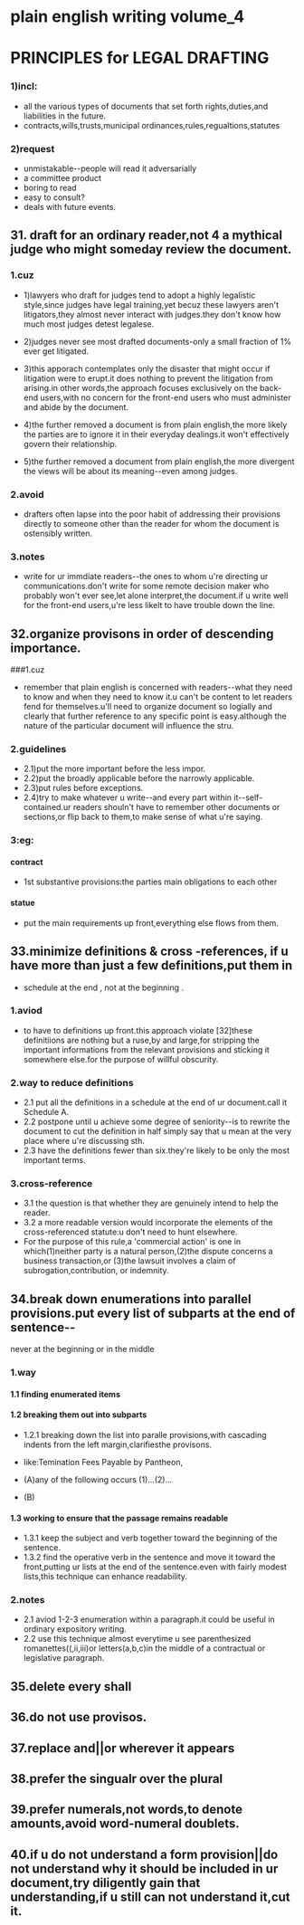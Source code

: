 # plain english writing volume_4
# PRINCIPLES for LEGAL DRAFTING
### 1)incl:
- all the various types of documents that set forth rights,duties,and liabilities in the future.
- contracts,wills,trusts,municipal ordinances,rules,regualtions,statutes

### 2)request
- unmistakable--people will read it adversarially
- a committee product
- boring to read
- easy to consult?
- deals with future events.

## 31. draft for  an ordinary reader,not 4 a mythical judge who might someday review the document.

### 1.cuz
- 1)lawyers who draft for judges tend to adopt a highly legalistic style,since judges have legal training,yet becuz these lawyers aren't litigators,they almost never interact with judges.they don't know how much most judges detest legalese.

- 2)judges never see most drafted documents-only a small fraction of 1% ever get litigated.

- 3)this apporach contemplates only the disaster that might occur if litigation were to erupt.it does nothing to prevent the litigation from arising.in other words,the approach focuses exclusively on the back-end users,with no concern for the front-end users who must administer and abide by the document.

- 4)the further removed a document is from plain english,the more likely the parties are to ignore it in their everyday dealings.it won't effectively govern their relationship.

- 5)the further removed a document from plain english,the more divergent the views will be about its meaning--even among judges.

### 2.avoid
- drafters often lapse into the poor habit of addressing their provisions directly to someone other than the reader for whom the document is ostensibly written.

### 3.notes
- write for ur immdiate readers--the ones to whom u're directing ur communications.don't write for some remote decision maker who probably won't ever see,let alone interpret,the document.if u write well for the front-end users,u're less likelt to have trouble down the line.

## 32.organize provisons in order of descending importance.
###1.cuz
- remember that plain english is concerned with readers--what they need to know and when they need to know it.u can't be content to let readers fend for themselves.u'll need to organize document so logially and clearly that further reference to any specific point is easy.although the nature of the particular
document will influence the stru.

### 2.guidelines
- 2.1)put the more important before the less impor.
- 2.2)put the broadly applicable before the narrowly applicable.
- 2.3)put rules before exceptions.
- 2.4)try to make whatever u write--and every part within it--self-contained.ur readers shouln't have to remember other documents or sections,or flip back to them,to make sense of what u're saying.

### 3:eg:
#### contract
- 1st substantive provisions:the parties main obligations to each other
       
#### statue
- put the main requirements up front,everything else flows from them.


## 33.minimize definitions & cross -references, if u have more than just a few definitions,put them in
- schedule at the end , not at the beginning .
 
### 1.aviod 
- to have to definitions up front.this approach violate [32]these definitiions are nothing but a ruse,by and large,for stripping the important informations from the relevant provisions and sticking it somewhere else.for the purpose of willful obscurity.

### 2.way to reduce definitions
- 2.1 put all the definitions in a schedule at the end of ur document.call it Schedule A.
- 2.2 postpone until u achieve some degree of seniority--is to rewrite the document to cut the definition in half simply say that u mean at the very place where u're discussing sth.
- 2.3 have the definitions fewer than six.they're likely to be only the most important terms.

### 3.cross-reference
- 3.1 the question is that whether they are genuinely intend to help the reader.
- 3.2 a more readable version would incorporate the elements of the cross-referenced statute:u don't need to hunt elsewhere. 
- For the purpose of this rule,a 'commercial action' is one in which(1)neither party is a natural person,(2)the dispute concerns a business transaction,or (3)the lawsuit involves a claim of subrogation,contribution, or indemnity.


## 34.break down enumerations into parallel provisions.put every list of subparts at the end of sentence--
never at the beginning or in the middle

### 1.way
#### 1.1 finding enumerated items 
#### 1.2 breaking them out into subparts
- 1.2.1 breaking down the list into paralle provisions,with cascading indents from the left margin,clarifiesthe provisons.

- like:Temination Fees Payable by Pantheon,
- (A)any of the following occurs (1)...(2)...
- (B)

#### 1.3 working to ensure that the passage remains readable
- 1.3.1 keep the subject and verb together toward the beginning of the sentence.
- 1.3.2 find the operative verb in the sentence and move it toward the front,putting ur lists at the end of the sentence.even with fairly modest lists,this technique can enhance readability.

### 2.notes
- 2.1 aviod 1-2-3 enumeration within a paragraph.it could be useful in ordinary expository writing.
- 2.2 use this technique almost everytime u see parenthesized romanettes((,ii,iii)or letters(a,b,c)in the middle of a contractual or legislative paragraph.


## 35.delete every shall




## 36.do not use provisos.





## 37.replace and||or wherever it appears





## 38.prefer the singualr over the plural





## 39.prefer numerals,not words,to denote amounts,avoid word-numeral doublets.





## 40.if u do not understand a form provision||do not understand why it should be included in ur document,try diligently gain that understanding,if u still can not understand it,cut it.






















